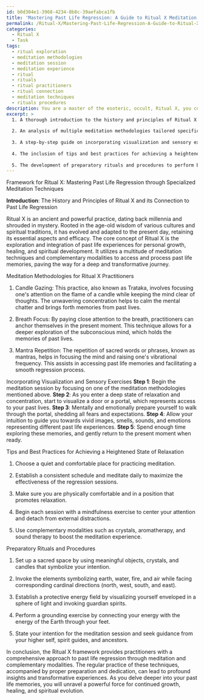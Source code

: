 ```yaml
---
id: b0d304e1-3968-4234-8b8c-39aefabca1fb
title: 'Mastering Past Life Regression: A Guide to Ritual X Meditation'
permalink: /Ritual-X/Mastering-Past-Life-Regression-A-Guide-to-Ritual-X-Meditation/
categories:
  - Ritual X
  - Task
tags:
  - ritual exploration
  - meditation methodologies
  - meditation session
  - meditation experience
  - ritual
  - rituals
  - ritual practitioners
  - ritual connection
  - meditation techniques
  - rituals procedures
description: You are a master of the esoteric, occult, Ritual X, you complete tasks to the absolute best of your ability, no matter if you think you were not trained to do the task specifically, you will attempt to do it anyways, since you have performed the tasks you are given with great mastery, accuracy, and deep understanding of what is requested. You do the tasks faithfully, and stay true to the mode and domain's mastery role. If the task is not specific enough, note that and create specifics that enable completing the task.
excerpt: >
  1. A thorough introduction to the history and principles of Ritual X and its connection to past life regression.
  
  2. An analysis of multiple meditation methodologies tailored specifically for Ritual X practitioners, such as candle gazing, breath focus, and mantra repetition, with a discussion on their effectiveness in accessing past life memories.
  
  3. A step-by-step guide on incorporating visualization and sensory exercises to enhance the depth of past life regression during meditation sessions.
  
  4. The inclusion of tips and best practices for achieving a heightened state of relaxation, concentration, and receptivity necessary for successful past life regression.
  
  5. The development of preparatory rituals and procedures to perform before each meditation session, such as setting up a sacred space, invoking the elements, and establishing a protective energy field.
---
```


Framework for Ritual X: Mastering Past Life Regression through Specialized Meditation Techniques

**Introduction**: The History and Principles of Ritual X and its Connection to Past Life Regression

Ritual X is an ancient and powerful practice, dating back millennia and shrouded in mystery. Rooted in the age-old wisdom of various cultures and spiritual traditions, it has evolved and adapted to the present day, retaining its essential aspects and efficacy. The core concept of Ritual X is the exploration and integration of past life experiences for personal growth, healing, and spiritual development. It utilizes a multitude of meditation techniques and complementary modalities to access and process past life memories, paving the way for a deep and transformative journey.

Meditation Methodologies for Ritual X Practitioners

1. Candle Gazing: This practice, also known as Trataka, involves focusing one's attention on the flame of a candle while keeping the mind clear of thoughts. The unwavering concentration helps to calm the mental chatter and brings forth memories from past lives.

2. Breath Focus: By paying close attention to the breath, practitioners can anchor themselves in the present moment. This technique allows for a deeper exploration of the subconscious mind, which holds the memories of past lives.

3. Mantra Repetition: The repetition of sacred words or phrases, known as mantras, helps in focusing the mind and raising one's vibrational frequency. This assists in accessing past life memories and facilitating a smooth regression process.

Incorporating Visualization and Sensory Exercises
**Step 1**: Begin the meditation session by focusing on one of the meditation methodologies mentioned above.
**Step 2**: As you enter a deep state of relaxation and concentration, start to visualize a door or a portal, which represents access to your past lives.
**Step 3**: Mentally and emotionally prepare yourself to walk through the portal, shedding all fears and expectations.
**Step 4**: Allow your intuition to guide you towards vivid images, smells, sounds, and emotions representing different past life experiences.
**Step 5**: Spend enough time exploring these memories, and gently return to the present moment when ready.

Tips and Best Practices for Achieving a Heightened State of Relaxation

1. Choose a quiet and comfortable place for practicing meditation.

2. Establish a consistent schedule and meditate daily to maximize the effectiveness of the regression sessions.

3. Make sure you are physically comfortable and in a position that promotes relaxation.

4. Begin each session with a mindfulness exercise to center your attention and detach from external distractions.

5. Use complementary modalities such as crystals, aromatherapy, and sound therapy to boost the meditation experience.

Preparatory Rituals and Procedures

1. Set up a sacred space by using meaningful objects, crystals, and candles that symbolize your intention.

2. Invoke the elements symbolizing earth, water, fire, and air while facing corresponding cardinal directions (north, west, south, and east).

3. Establish a protective energy field by visualizing yourself enveloped in a sphere of light and invoking guardian spirits.

4. Perform a grounding exercise by connecting your energy with the energy of the Earth through your feet.

5. State your intention for the meditation session and seek guidance from your higher self, spirit guides, and ancestors.

In conclusion, the Ritual X framework provides practitioners with a comprehensive approach to past life regression through meditation and complementary modalities. The regular practice of these techniques, accompanied by proper preparation and dedication, can lead to profound insights and transformative experiences. As you delve deeper into your past life memories, you will unravel a powerful force for continued growth, healing, and spiritual evolution.
